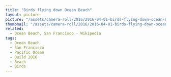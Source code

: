 ```yaml
---
title: "Birds flying down Ocean Beach"
layout: picture
picture: "/assets/camera-roll/2016/2016-04-01-birds-flying-down-ocean-beach/20160402_001737264_iOS.jpg"
thumbnail: "/assets/camera-roll/2016/2016-04-01-birds-flying-down-ocean-beach/20160402_001737264_iOS-thumbnail.jpg"
related:
  - Ocean Beach, San Francisco - Wikipedia
tags:
  - Ocean Beach
  - San Francisco
  - Pacific Ocean
  - Build 2016
  - Beach
  - Birds
---
```

